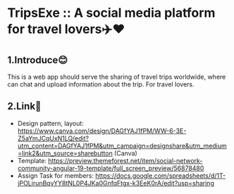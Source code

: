 # TripsExe :: A social media platform for travel lovers✈️❤️
## 1.Introduce😊
This is a web app should serve the sharing of travel trips worldwide, where can chat and upload information about the trip. For travel lovers.
## 2.Link🧐
- Design pattern, layout: https://www.canva.com/design/DAGfYAJ1fPM/WW-6-3E-Z5aYmJCqUxN1LQ/edit?utm_content=DAGfYAJ1fPM&utm_campaign=designshare&utm_medium=link2&utm_source=sharebutton (Canva)
- Template: https://preview.themeforest.net/item/social-network-community-angular-19-template/full_screen_preview/56878480
- Assign Task for members: https://docs.google.com/spreadsheets/d/1T-jPOLirunBqvYY8tNL0P4JKa0GnfqFtgx-k3EeK0rA/edit?usp=sharing
